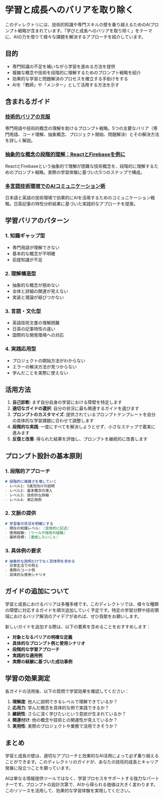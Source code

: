 # 学習と成長へのバリアを取り除く

このディレクトリには、技術的知識や専門スキルの壁を乗り越えるためのAIプロンプト戦略が含まれています。「学びと成長へのバリアを取り除く」をテーマに、AIの力を借りて様々な課題を解決するアプローチを紹介しています。

## 目的

- 専門知識の不足を補いながら学習を進める方法を提供
- 複雑な概念や技術を段階的に理解するためのプロンプト戦略を紹介
- 効果的な学習と問題解決のプロセスを確立する手助けをする
- AIを「教師」や「メンター」として活用する方法を示す

## 含まれるガイド

### [技術的バリアの克服](https://github.com/oka031/ai-prompt-library/blob/main/learning-barriers/overcoming-technical-barriers.md)
専門用語や技術的概念の理解を助けるプロンプト戦略。5つの主要なバリア（専門用語、コード理解、抽象概念、プロジェクト開始、問題解決）とその解決方法を詳しく解説。

### [抽象的な概念の段階的理解：ReactとFirebaseを例に](./abstract-concepts-react-firebase.md)
ReactとFirebaseという抽象的で理解が困難な技術概念を、段階的に理解するためのプロンプト戦略。実際の学習体験に基づいた5つのステップで構成。

### [多言語技術環境でのAIコミュニケーション術](https://github.com/oka031/ai-prompt-library/blob/main/learning-barriers/ai-communication-techniques-in-multilingual-technical-environments.md)
日本語と英語の技術環境で効果的にAIを活用するためのコミュニケーション戦略。日英記事の特性分析結果に基づいた実践的なアプローチを提案。

## 学習バリアのパターン

### 1. 知識ギャップ型
- 専門用語が理解できない
- 基本的な概念が不明確
- 前提知識が不足

### 2. 理解構造型
- 抽象的な概念が掴めない
- 全体と詳細の関連が見えない
- 実装と理論が結びつかない

### 3. 言語・文化型
- 英語技術文書の理解困難
- 日英の記事特性の違い
- 国際的な開発環境への対応

### 4. 実践応用型
- プロジェクトの開始方法がわからない
- エラーの解決方法が見つからない
- 学んだことを実際に使えない

## 活用方法

1. **自己診断**: まず自分自身の学習における障壁を特定します
2. **適切なガイドの選択**: 自分の状況に最も関連するガイドを選びます
3. **プロンプトのカスタマイズ**: 提供されているプロンプトテンプレートを自分の具体的な学習課題に合わせて調整します
4. **段階的な実践**: 一度にすべてを解決しようとせず、小さなステップで着実に進みます
5. **反復と改善**: 得られた結果を評価し、プロンプトを継続的に改善します

## プロンプト設計の基本原則

### 1. 段階的アプローチ
```markdown
# 段階的に複雑さを増していく
- レベル1: 5歳児向けの説明
- レベル2: 基本概念の導入
- レベル3: 技術的な詳細
- レベル4: 実応用例
```

### 2. 文脈の提供
```markdown
# 学習者の状況を明確にする
- 現在の知識レベル: [具体的に記述]
- 使用経験: [ツールや技術の経験]
- 最終目標: [達成したいこと]
```

### 3. 具体例の要求
```markdown
# 抽象的な説明だけでなく具体例を求める
- 日常生活での例え
- 実際のコード例
- 具体的な使用シナリオ
```

## ガイドの追加について

学習と成長におけるバリアは多種多様です。このディレクトリでは、様々な種類の障壁に対応するガイドを順次追加していく予定です。特定の学習分野や技術領域におけるバリア解消のアイデアがあれば、ぜひ貢献をお願いします。

新しいガイドを追加する際は、以下の要素を含めることをおすすめします：

- **対象となるバリアの明確な定義**
- **具体的なプロンプト例と使用シナリオ**
- **段階的な学習アプローチ**
- **実践的な適用例**
- **実際の経験に基づいた成功事例**

## 学習の効果測定

各ガイドの活用後、以下の質問で学習効果を確認してください：

1. **理解度**: 他人に説明できるレベルで理解できているか？
2. **応用力**: 学んだ概念を具体的な例で実践できるか？
3. **継続性**: さらに深く学びたいという意欲が生まれているか？
4. **関連付け**: 他の概念や技術との関連性が見えているか？
5. **実用性**: 実際のプロジェクトや業務で活用できそうか？

## まとめ

学習と成長の壁は、適切なアプローチと効果的なAI活用によって必ず乗り越えることができます。このディレクトリのガイドが、あなたの技術的成長とキャリア発展に役立つことを願っています。

AIは単なる情報提供ツールではなく、学習プロセスをサポートする強力なパートナーです。プロンプトの設計次第で、AIから得られる価値は大きく変わります。このリソースを活用して、効果的な学習体験を実現してください。

